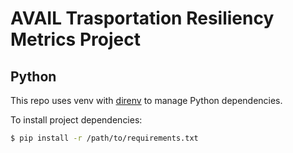 # AVAIL Trasportation Resiliency Metrics Project

## Python

This repo uses venv with [direnv](https://github.com/direnv/direnv/wiki/Python) to manage Python dependencies.

To install project dependencies:
```sh
$ pip install -r /path/to/requirements.txt
```
